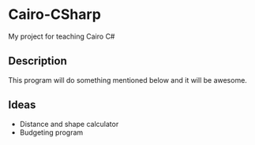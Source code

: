 # Cairo-CSharp
My project for teaching Cairo C#

## Description
This program will do something mentioned below and it will be awesome.

## Ideas
- Distance and shape calculator
- Budgeting program